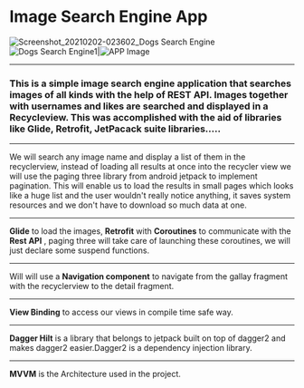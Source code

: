 # Image Search Engine App 


![Screenshot_20210202-023602_Dogs Search Engine](https://user-images.githubusercontent.com/37294453/106545391-3dbb7480-6501-11eb-8494-a65e248db797.jpg)![Dogs Search Engine1](https://user-images.githubusercontent.com/37294453/106546949-27fb7e80-6504-11eb-8666-4a1bc87e11a2.jpg)|![APP Image](https://user-images.githubusercontent.com/37294453/100675043-1b20aa00-335e-11eb-9f72-45a46e5d7cd6.jpg  "APP Image")


___

### This is a simple image search engine application that searches images of all kinds with the help of REST API. Images together with usernames and likes are searched and displayed in a Recycleview.  This was accomplished with the aid of libraries like Glide, Retrofit, JetPacack suite libraries.....
___

We will search any image name and  display a list of them in the recyclerview, instead of loading all results at once into the recycler view we will use the paging three library from android jetpack to implement pagination. This will enable us to load the results in small pages which looks like a huge list and the user wouldn't really notice anything, it saves system resources and we don't have to download so much data at one.
___

**Glide** to load the images,
**Retrofit** with **Coroutines** to communicate with the **Rest API** , paging three will take care of launching these coroutines, we will just declare some suspend functions. 
___

Will will use a **Navigation component** to navigate from the gallay fragment with the recyclerview to the detail fragment.
___

**View Binding** to access our views in compile time safe way.
___

**Dagger Hilt** is a library that belongs to  jetpack built on top of dagger2 and makes dagger2 easier.Dagger2 is a dependency injection library.
___

 **MVVM** is the Architecture used in the project.





